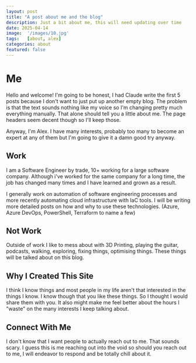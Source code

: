 ```yaml
---
layout: post
title: "A post about me and the blog"
description: Just a bit about me, this will need updating over time
date: 2025-04-14
image:  '/images/10.jpg'
tags:   [about, alex]
categories: about
featured: false
---
```


# Me

Hello and welcome! I'm going to be honest, I had Claude write the first 5 posts because I don't want to just put up another empty blog. The problem is that the text sounds nothing like my voice so I'm changing pretty much everything manually. That alone should tell you a little about me. The page headers seem decent though so I'll keep those.

Anyway, I'm Alex. I have many interests, probably too many to become an expert at any of them but I'm going to give it a damn good try anyway.

## Work

I am a Software Engineer by trade, 10+ working for a large software company. Although i've worked for the same company for a long time, the job has changed many times and I have learned and grown as a result.

I generally work on automation of software engineering processes and more recently automating cloud infrastructure with IaC tools. I will be writing more detailed posts on how and why to use these technologies. (Azure, Azure DevOps, PowerShell, Terraform to name a few)

## Not Work

Outside of work I like to mess about with 3D Printing, playing the guitar, podcasts, walking, exploring, fixing things, optimising things. These things will be talked about on this blog.

## Why I Created This Site

I think I know things and most people in my life aren't that interested in the things I know. I know though that you like these things. So I thought I would share them with you. It also might make me feel better about the hours I "waste" on the many interests I keep talking about.

## Connect With Me

I don't know that I want people to actually reach out to me. That sounds scary. I guess this is me reaching out into the void so should you reach out to me, I will endeavor to respond and be totally chill about it.